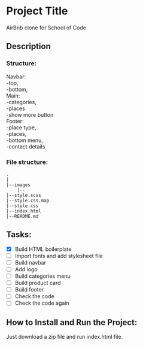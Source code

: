 # Project Title

AirBnb clone for School of Code

## Description

### Structure:

Navbar:  
 -top,  
 -bottom,  
Main:  
 -categories,  
 -places  
 -show more button  
Footer:  
 -place type,  
 -places,  
 -bottom menu,  
 -contact details

### File structure:

```
.
|
|--images
    |--
|--style.scss
|--style.css.map
|--style.css
|--index.html
|--README.md

```

## Tasks:

- [x] Build HTML boilerplate
- [ ] Import fonts and add stylesheet file
- [ ] Build navbar
- [ ] Add logo
- [ ] Build categories menu
- [ ] Build product card
- [ ] Build footer
- [ ] Check the code
- [ ] Check the code again

## How to Install and Run the Project:

Just download a zip file and run index.html file.
